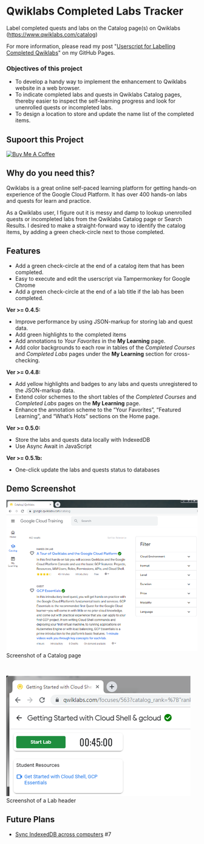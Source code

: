 # Qwiklabs Completed Labs Tracker
Label completed quests and labs on the Catalog page(s) on Qwiklabs (https://www.qwiklabs.com/catalog)

For more information, please read my post "[Userscript for Labelling Completed Qwiklabs](https://chriskyfung.github.io/blog/qwiklabs/Qwiklabs-User-Tips-for-Learning_Google_Cloud_Platform)" on my GitHub Pages.

### Objectives of this project
- To develop a handy way to implement the enhancement to Qwiklabs website in a web browser.
- To indicate completed labs and quests in Qwiklabs Catalog pages, thereby easier to inspect the self-learning progress and look for unenrolled quests or incompleted labs.
- To design a location to store and update the name list of the completed items.

## Supoort this Project

<a href="https://www.buymeacoffee.com/chrisfungky" target="_blank"><img src="https://cdn.buymeacoffee.com/buttons/default-yellow.png" alt="Buy Me A Coffee" style="height: 51px !important;width: 217px !important;" ></a>

## Why do you need this?

Qwiklabs is a great online self-paced learning platform for getting hands-on experience of the Google Cloud Platform. It has over 400 hands-on labs and quests for learn and practice.

As a Qwiklabs user, I figure out it is messy and damp to lookup unenrolled quests or incompleted labs from the Qwiklabs Catalog page or Search Results. I desired to make a straight-forward way to identify the catalog items, by adding a green check-circle next to those completed.


## Features
- Add a green check-circle at the end of a catalog item that has been completed.
- Easy to execute and edit the userscript via Tampermonkey for Google Chrome
- Add a green check-circle at the end of a lab title if the lab has been completed.

**Ver >= 0.4.5:**
- Improve performance by using JSON-markup for storing lab and quest data.
- Add green highlights to the completed items
- Add annotations to _Your Favorites_ in the **My Learning** page.
- Add color backgrounds to each row in tables of the _Completed Courses_ and _Completed Labs_ pages under the **My Learning** section for cross-checking.

**Ver >= 0.4.8:**
- Add yellow highlights and badges to any labs and quests unregistered to the JSON-markup data.
- Extend color schemes to the short tables of the _Completed Courses_ and _Completed Labs_ pages on the **My Learning** page.
- Enhance the annotation scheme to the “Your Favorites”, “Featured Learning”, and “What’s Hots” sections on the Home page.

**Ver >= 0.5.0:**
- Store the labs and quests data locally with IndexedDB
- Use Async Await in JavaScript

**Ver >= 0.5.1b:**
- One-click update the labs and quests status to databases

## Demo Screenshot
![demo image](/demo-image.png)
Screenshot of a Catalog page

<br>

![demo image](/demo-image2.png)
Screenshot of a Lab header

## Future Plans

- [Sync IndexedDB across computers](https://github.com/chriskyfung/qwiklabs-completed-labs-tracker/issues/7) #7